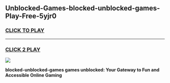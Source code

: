 
## Unblocked-Games-blocked-unblocked-games-Play-Free-5yjr0
<h3>
<a href="https://premium76.site?title=blocked-unblocked-games&ref=23A">CLICK TO PLAY</a></h3>
<hr>

<h3>
<a href="https://premium76.site?title=blocked-unblocked-games&ref=23A">CLICK 2 PLAY</a>
  
</h3>

<a href="https://premium76.site?title=blocked-unblocked-games&ref=23A"><img src="https://clearcache.store/games.png"></a>


**blocked-unblocked-games games unblocked: Your Gateway to Fun and Accessible Online Gaming**
